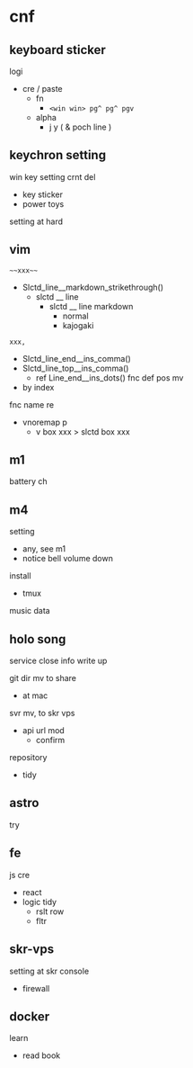 
# cnf


## keyboard sticker

logi
- cre / paste
  - fn
    - `<win win> pg^ pg^ pgv`
  - alpha
    - j y ( & poch line )


## keychron setting

win key setting crnt del
- key sticker
- power toys

setting at hard


## vim

`~~xxx~~`
- Slctd_line__markdown_strikethrough()
  - slctd __ line
    - slctd __ line markdown
      - normal
      - kajogaki

`xxx,`
- Slctd_line_end__ins_comma()
- Slctd_line_top__ins_comma()
  - ref Line_end__ins_dots()
fnc def pos mv
- by index


fnc name re
- vnoremap p
  - v box xxx > slctd box xxx


## m1

battery ch


## m4

setting
- any, see m1
- notice bell volume down


install
- tmux


music data


## holo song

service close info write up


git dir mv to share
- at mac


svr mv, to skr vps
- api url mod
  - confirm


repository
- tidy


## astro

try


## fe

js cre
- react
- logic tidy
  - rslt row
  - fltr


## skr-vps

setting at skr console
- firewall


## docker

learn
- read book


